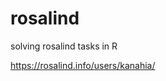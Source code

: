 # rosalind
solving rosalind tasks in R

<p> 
<a href = "https://rosalind.info/users/kanahia/"> https://rosalind.info/users/kanahia/ </a>
</p>
